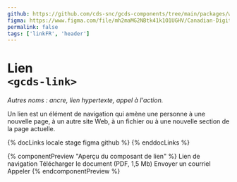 ```yaml
---
github: https://github.com/cds-snc/gcds-components/tree/main/packages/web/src/components/gcds-link
figma: https://www.figma.com/file/mh2maMG2NBtk41k1O1UGHV/Canadian-Digital-Service%E2%80%A8---GC-Design-System?type=design&node-id=2646-8407&mode=design&t=Fc8G98RMn9FnseDi-0
permalink: false
tags: ['linkFR', 'header']
---
```


# Lien <br>`<gcds-link>`

_Autres noms : ancre, lien hypertexte, appel à l'action._

Un lien est un élément de navigation qui amène une personne à une nouvelle page, à un autre site Web, à un fichier ou à une nouvelle section de la page actuelle.

{% docLinks locale stage figma github %}
{% enddocLinks %}

{% componentPreview "Aperçu du composant de lien" %}
<gcds-link class="d-block mb-400" href="#">Lien de navigation</gcds-link>
<gcds-link class="d-block mb-400" href="long-filename.pdf" download="file.pdf" type="application/pdf">Télécharger le document (PDF, 1,5 Mb)</gcds-link>
<gcds-link class="d-block mb-400" href="mailto:test@test.com?subject=Test%20Email">Envoyer un courriel</gcds-link>
<gcds-link class="d-block" href="tel:1234567890">Appeler</gcds-link>
{% endcomponentPreview %}
